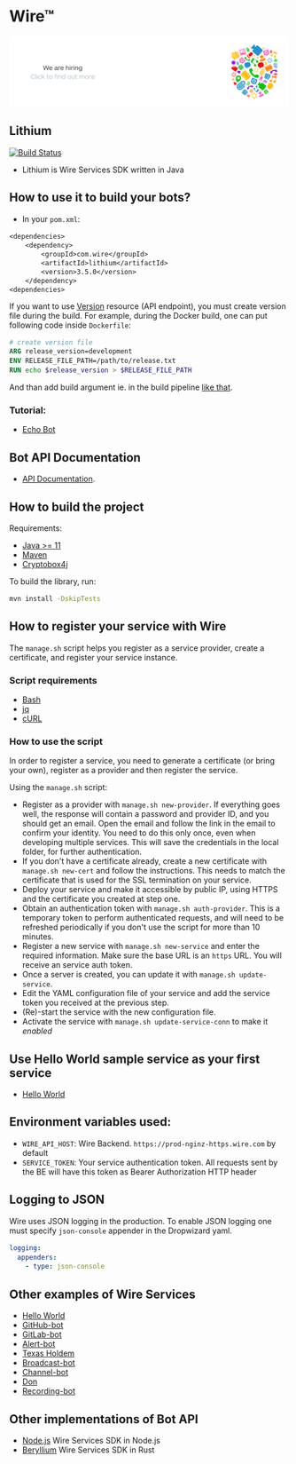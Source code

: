 # Wire™

[![Wire logo](https://github.com/wireapp/wire/blob/master/assets/header-small.png?raw=true)](https://wire.com/jobs/)

## Lithium

[![Build Status](https://travis-ci.org/wireapp/lithium.svg?branch=master)](https://travis-ci.org/wireapp/lithium)

- Lithium is Wire Services SDK written in Java

## How to use it to build your bots?
- In your `pom.xml`:
```
<dependencies>
    <dependency>
        <groupId>com.wire</groupId>
        <artifactId>lithium</artifactId>
        <version>3.5.0</version>
    </dependency>
<dependencies>
```

If you want to use [Version]() resource (API endpoint), you must create version file during the build.
For example, during the Docker build, one can put following code inside `Dockerfile`:
```dockerfile
# create version file
ARG release_version=development
ENV RELEASE_FILE_PATH=/path/to/release.txt
RUN echo $release_version > $RELEASE_FILE_PATH
```
And than add build argument ie. in the build pipeline 
[like that](https://github.com/dkovacevic/roman/blob/8d41bcba20a8f7607210263944c9ccecd757ed44/.github/workflows/release.yml#L26).

### Tutorial:
- [Echo Bot](https://github.com/wireapp/echo-bot)

## Bot API Documentation

- [API Documentation](https://github.com/wireapp/bot-sdk/wiki).

## How to build the project

Requirements:

- [Java >= 11](http://www.oracle.com)
- [Maven](https://maven.apache.org)
- [Cryptobox4j](https://github.com/wireapp/cryptobox4j)

To build the library, run:

```bash
mvn install -DskipTests
```

## How to register your service with Wire

The `manage.sh` script helps you register as a service provider, create a certificate, and register your service instance.

### Script requirements

- [Bash](https://www.gnu.org/software/bash)
- [jq](https://stedolan.github.io/jq/)
- [cURL](https://curl.haxx.se/)

### How to use the script

In order to register a service, you need to generate a certificate (or bring your own), register as a provider and then register the service.

Using the `manage.sh` script:

- Register as a provider with `manage.sh new-provider`. If everything goes well, the response will contain a password and provider ID, and you should get an email. Open the email and follow the link in the email to confirm your identity. You need to do this only once, even when developing multiple services. This will save the credentials in the local folder, for further authentication.
- If you don't have a certificate already, create a new certificate with `manage.sh new-cert` and follow the instructions. This needs to match the certificate that is used for the SSL termination on your service.
- Deploy your service and make it accessible by public IP, using HTTPS and the certificate you created at step one.
- Obtain an authentication token with `manage.sh auth-provider`. This is a temporary token to perform authenticated requests, and will need to be refreshed periodically if you don't use the script for more than 10 minutes.
- Register a new service with `manage.sh new-service` and enter the required information. Make sure the base URL is an `https` URL. You will receive an service auth token.
- Once a server is created, you can update it with `manage.sh update-service`. 
- Edit the YAML configuration file of your service and add the service token you received at the previous step.
- (Re)-start the service with the new configuration file.
- Activate the service with `manage.sh update-service-conn` to make it _enabled_

## Use Hello World sample service as your first service

- [Hello World](https://github.com/wireapp/echo-bot)

## Environment variables used:
- `WIRE_API_HOST`: Wire Backend. `https://prod-nginz-https.wire.com` by default
- `SERVICE_TOKEN`: Your service authentication token. All requests sent by the BE will have this token as Bearer Authorization HTTP header

## Logging to JSON
Wire uses JSON logging in the production. To enable JSON logging one must specify `json-console` appender in the Dropwizard yaml.
```yaml
logging:
  appenders:
    - type: json-console
```

## Other examples of Wire Services

- [Hello World](https://github.com/wireapp/echo-bot)
- [GitHub-bot](https://github.com/wearezeta/github-bot)
- [GitLab-bot](https://github.com/wireapp/gitlab)
- [Alert-bot](https://github.com/wireapp/alert-bot)
- [Texas Holdem](https://github.com/dkovacevic/holdem)
- [Broadcast-bot](https://github.com/wireapp/broadcast-bot)
- [Channel-bot](https://github.com/dkovacevic/channel-bot)
- [Don](https://github.com/wireapp/don-bot)
- [Recording-bot](https://github.com/wireapp/recording-bot)

## Other implementations of Bot API

- [Node.js](https://github.com/wireapp/bot-sdk-node) Wire Services SDK in Node.js
- [Beryllium](https://github.com/OmnijarBots/beryllium) Wire Services SDK in Rust
